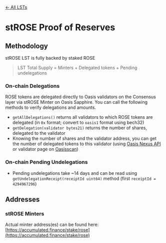 [← All LSTs](../README.md)
# stROSE Proof of Reserves

## Methodology
stROSE LST is fully backed by staked ROSE
> LST Total Supply = Minters + Delegated tokens + Pending undelegations

### On-chain Delegations
ROSE tokens are delegated directly to Oasis validators on the Consensus layer via stROSE Minter on Oasis Sapphire. You can call the following methods to verify delegations and amounts.

- `getAllDelegations()` returns all validators to which ROSE tokens are delegated (in `0x` format; convert to `oasis1` format using bech32)
- `getDelegation(validator bytes21)` returns the number of shares, delegated to the validator
- Knowing the number of shares and the validator address, you can get the number of delegated tokens to this validator (using [Oasis Nexus API](https://nexus.oasis.io/v1/spec/v1.html) or validator page on [Oasisscan](https://www.oasisscan.com/validators))

### On-chain Pending Undelegations
- Pending undelegations take ~14 days and can be read using `getUndelegationReceipt(receiptId uint64)` method (first `receiptId = 4294967296`)

## Addresses

### stROSE Minters
Actual minter address(es) can be found here:<br />
[https://accumulated.finance/stake/rose](https://accumulated.finance/stake/rose)
